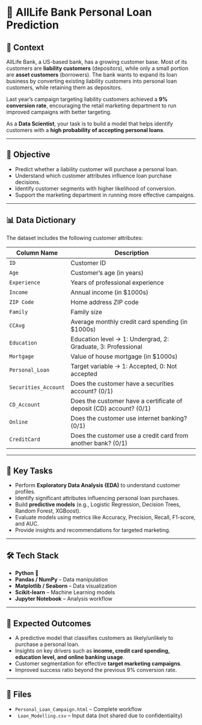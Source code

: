 # 🏦 AllLife Bank Personal Loan Prediction  

## 📌 Context  
AllLife Bank, a US-based bank, has a growing customer base. Most of its customers are **liability customers** (depositors), while only a small portion are **asset customers** (borrowers). The bank wants to expand its loan business by converting existing liability customers into personal loan customers, while retaining them as depositors.  

Last year’s campaign targeting liability customers achieved a **9% conversion rate**, encouraging the retail marketing department to run improved campaigns with better targeting.  

As a **Data Scientist**, your task is to build a model that helps identify customers with a **high probability of accepting personal loans**.  

---

## 🎯 Objective  
- Predict whether a liability customer will purchase a personal loan.  
- Understand which customer attributes influence loan purchase decisions.  
- Identify customer segments with higher likelihood of conversion.  
- Support the marketing department in running more effective campaigns.  

---

## 📊 Data Dictionary  

The dataset includes the following customer attributes:  

| Column Name        | Description |
|--------------------|-------------|
| `ID`              | Customer ID |
| `Age`             | Customer’s age (in years) |
| `Experience`      | Years of professional experience |
| `Income`          | Annual income (in $1000s) |
| `ZIP Code`        | Home address ZIP code |
| `Family`          | Family size |
| `CCAvg`           | Average monthly credit card spending (in $1000s) |
| `Education`       | Education level → 1: Undergrad, 2: Graduate, 3: Professional |
| `Mortgage`        | Value of house mortgage (in $1000s) |
| `Personal_Loan`   | Target variable → 1: Accepted, 0: Not accepted |
| `Securities_Account` | Does the customer have a securities account? (0/1) |
| `CD_Account`      | Does the customer have a certificate of deposit (CD) account? (0/1) |
| `Online`          | Does the customer use internet banking? (0/1) |
| `CreditCard`      | Does the customer use a credit card from another bank? (0/1) |

---

## 🚀 Key Tasks  
- Perform **Exploratory Data Analysis (EDA)** to understand customer profiles.  
- Identify significant attributes influencing personal loan purchases.  
- Build **predictive models** (e.g., Logistic Regression, Decision Trees, Random Forest, XGBoost).  
- Evaluate models using metrics like Accuracy, Precision, Recall, F1-score, and AUC.  
- Provide insights and recommendations for targeted marketing.  

---

## 🛠️ Tech Stack  
- **Python** 🐍  
- **Pandas / NumPy** – Data manipulation  
- **Matplotlib / Seaborn** – Data visualization  
- **Scikit-learn** – Machine Learning models  
- **Jupyter Notebook** – Analysis workflow  

---

## 📌 Expected Outcomes  
- A predictive model that classifies customers as likely/unlikely to purchase a personal loan.  
- Insights on key drivers such as **income, credit card spending, education level, and online banking usage**.  
- Customer segmentation for effective **target marketing campaigns**.  
- Improved success ratio beyond the previous 9% conversion rate.  

---

## 📁 Files
- `Personal_Loan_Campaign.html` – Complete workflow
- ` Loan_Modelling.csv` – Input data (not shared due to confidentiality)
